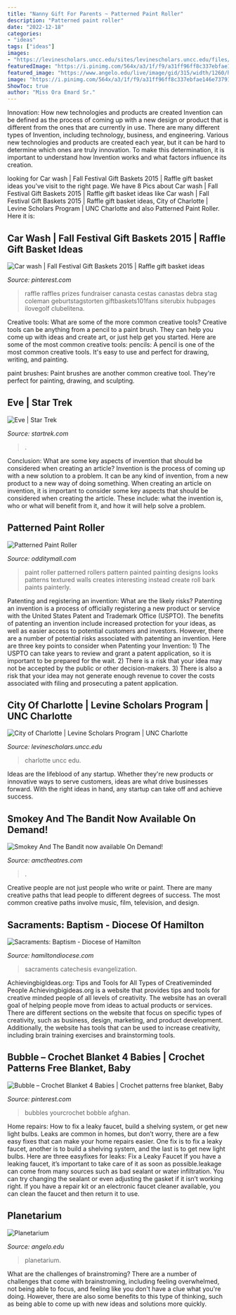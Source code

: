 ```yaml
---
title: "Nanny Gift For Parents ~ Patterned Paint Roller"
description: "Patterned paint roller"
date: "2022-12-18"
categories:
- "ideas"
tags: ["ideas"]
images:
- "https://levinescholars.uncc.edu/sites/levinescholars.uncc.edu/files/media/charlotte-skyline.jpg"
featuredImage: "https://i.pinimg.com/564x/a3/1f/f9/a31ff96ff8c337ebfae146e737916f2a--diy-raffle-prizes-stag-and-doe-prizes-raffle-baskets.jpg"
featured_image: "https://www.angelo.edu/live/image/gid/315/width/1260/height/630/crop/1/src_region/0,410,4096,1541/47122_COM_0774.rev.1629840914.jpg"
image: "https://i.pinimg.com/564x/a3/1f/f9/a31ff96ff8c337ebfae146e737916f2a--diy-raffle-prizes-stag-and-doe-prizes-raffle-baskets.jpg"
ShowToc: true
author: "Miss Ora Emard Sr."
---
```



Innovation: How new technologies and products are created
Invention can be defined as the process of coming up with a new design or product that is different from the ones that are currently in use. There are many different types of Invention, including technology, business, and engineering. 
 Various new technologies and products are created each year, but it can be hard to determine which ones are truly innovation. To make this determination, it is important to understand how Invention works and what factors influence its creation.

	

		
looking for Car wash | Fall Festival Gift Baskets 2015 | Raffle gift basket ideas you've visit to the right page. We have 8 Pics about Car wash | Fall Festival Gift Baskets 2015 | Raffle gift basket ideas like Car wash | Fall Festival Gift Baskets 2015 | Raffle gift basket ideas, City of Charlotte | Levine Scholars Program | UNC Charlotte and also Patterned Paint Roller. Here it is:
		
    
## Car Wash | Fall Festival Gift Baskets 2015 | Raffle Gift Basket Ideas

<img loading=lazy src="https://i.pinimg.com/564x/a3/1f/f9/a31ff96ff8c337ebfae146e737916f2a--diy-raffle-prizes-stag-and-doe-prizes-raffle-baskets.jpg" onerror="this.onerror=null;this.src='https://tse2.mm.bing.net/th?id=OIP.adekhcx-edEk5HDbbdV8aAHaJ6&amp;pid=15.1';" alt="Car wash | Fall Festival Gift Baskets 2015 | Raffle gift basket ideas">

_Source: pinterest.com_

>raffle raffles prizes fundraiser canasta cestas canastas debra stag coleman geburtstagstorten giftbaskets101fans siterubix hubpages ilovegolf clubelitena. 

	

Creative tools: What are some of the more common creative tools?
Creative tools can be anything from a pencil to a paint brush. They can help you come up with ideas and create art, or just help get you started. Here are some of the most common creative tools:
pencils: A pencil is one of the most common creative tools. It's easy to use and perfect for drawing, writing, and painting.

paint brushes: Paint brushes are another common creative tool. They're perfect for painting, drawing, and sculpting.

    
## Eve | Star Trek

<img loading=lazy src="https://www.startrek.com/sites/default/files/styles/1200x628/public/images/2019-07/968c9b4f09cbb7d7925f38aea3484111.jpg?itok=DKYKKVpc" onerror="this.onerror=null;this.src='https://tse2.mm.bing.net/th?id=OIP.C11YbD5CAbhwq7y2HyRVOQHaD4&amp;pid=15.1';" alt="Eve | Star Trek">

_Source: startrek.com_

>. 

	

Conclusion: What are some key aspects of invention that should be considered when creating an article?
Invention is the process of coming up with a new solution to a problem. It can be any kind of invention, from a new product to a new way of doing something. When creating an article on invention, it is important to consider some key aspects that should be considered when creating the article. These include: what the invention is, who or what will benefit from it, and how it will help solve a problem.

    
## Patterned Paint Roller

<img loading=lazy src="https://odditymall.com/includes/content/patterned-paint-roller-4.jpg" onerror="this.onerror=null;this.src='https://tse4.mm.bing.net/th?id=OIP.3P_CeKczwS4snNgetrp5hwHaLI&amp;pid=15.1';" alt="Patterned Paint Roller">

_Source: odditymall.com_

>paint roller patterned rollers pattern painted painting designs looks patterns textured walls creates interesting instead create roll bark paints painterly. 

	

Patenting and registering an invention: What are the likely risks?
Patenting an invention is a process of officially registering a new product or service with the United States Patent and Trademark Office (USPTO). The benefits of patenting an invention include increased protection for your ideas, as well as easier access to potential customers and investors. However, there are a number of potential risks associated with patenting an invention. Here are three key points to consider when Patenting your Invention: 1) The USPTO can take years to review and grant a patent application, so it is important to be prepared for the wait. 2) There is a risk that your idea may not be accepted by the public or other decision-makers. 3) There is also a risk that your idea may not generate enough revenue to cover the costs associated with filing and prosecuting a patent application.

    
## City Of Charlotte | Levine Scholars Program | UNC Charlotte

<img loading=lazy src="https://levinescholars.uncc.edu/sites/levinescholars.uncc.edu/files/media/charlotte-skyline.jpg" onerror="this.onerror=null;this.src='https://tse1.mm.bing.net/th?id=OIP.TDFU9agtgcShXAbBuKyOdgHaDr&amp;pid=15.1';" alt="City of Charlotte | Levine Scholars Program | UNC Charlotte">

_Source: levinescholars.uncc.edu_

>charlotte uncc edu. 

	

Ideas are the lifeblood of any startup. Whether they're new products or innovative ways to serve customers, ideas are what drive businesses forward. With the right ideas in hand, any startup can take off and achieve success.

    
## Smokey And The Bandit Now Available On Demand!

<img loading=lazy src="https://amc-theatres-res.cloudinary.com/v1579117479/amc-cdn/production/2/movies/2700/2746/Poster/p_800x1200_SmokeyAndTheBandit_En_041416.jpg" onerror="this.onerror=null;this.src='https://tse3.mm.bing.net/th?id=OIP.4lk_Mjwp-jXnWS4322YFzQHaLH&amp;pid=15.1';" alt="Smokey And The Bandit now available On Demand!">

_Source: amctheatres.com_

>. 

	

Creative people are not just people who write or paint. There are many creative paths that lead people to different degrees of success. The most common creative paths involve music, film, television, and design.

    
## Sacraments: Baptism - Diocese Of Hamilton

<img loading=lazy src="https://hamiltondiocese.com/uploads/images/page-headers/baptism-header-2020.png" onerror="this.onerror=null;this.src='https://tse3.mm.bing.net/th?id=OIP.1gjsEZjKLvwDPXzbZRa0CwHaDW&amp;pid=15.1';" alt="Sacraments: Baptism - Diocese of Hamilton">

_Source: hamiltondiocese.com_

>sacraments catechesis evangelization. 

	

AchievingbigIdeas.org: Tips and Tools for All Types of Creativeminded People
Achievingbigideas.org is a website that provides tips and tools for creative minded people of all levels of creativity. The website has an overall goal of helping people move from ideas to actual products or services. There are different sections on the website that focus on specific types of creativity, such as business, design, marketing, and product development. Additionally, the website has tools that can be used to increase creativity, including brain training exercises and brainstorming tools.

    
## Bubble – Crochet Blanket 4 Babies | Crochet Patterns Free Blanket, Baby

<img loading=lazy src="https://i.pinimg.com/736x/83/44/11/834411d212188e42d35e7a4aa7419257.jpg" onerror="this.onerror=null;this.src='https://tse4.mm.bing.net/th?id=OIP._QRZqb2gF0G36R-ntGsGgwHaRR&amp;pid=15.1';" alt="Bubble – Crochet Blanket 4 Babies | Crochet patterns free blanket, Baby">

_Source: pinterest.com_

>bubbles yourcrochet bobble afghan. 

	

Home repairs: How to fix a leaky faucet, build a shelving system, or get new light bulbs.
Leaks are common in homes, but don’t worry, there are a few easy fixes that can make your home repairs easier. One fix is to fix a leaky faucet, another is to build a shelving system, and the last is to get new light bulbs. Here are three easyfixes for leaks: 
Fix a Leaky Faucet
If you have a leaking faucet, it’s important to take care of it as soon as possible.leakage can come from many sources such as bad sealant or water infiltration. You can try changing the sealant or even adjusting the gasket if it isn’t working right. If you have a repair kit or an electronic faucet cleaner available, you can clean the faucet and then return it to use.

    
## Planetarium

<img loading=lazy src="https://www.angelo.edu/live/image/gid/315/width/1260/height/630/crop/1/src_region/0,410,4096,1541/47122_COM_0774.rev.1629840914.jpg" onerror="this.onerror=null;this.src='https://tse3.mm.bing.net/th?id=OIP.EGdHt01QxLxrwaj29NNtDgHaDt&amp;pid=15.1';" alt="Planetarium">

_Source: angelo.edu_

>planetarium. 

	

What are the challenges of brainstroming?
There are a number of challenges that come with brainstroming, including feeling overwhelmed, not being able to focus, and feeling like you don't have a clue what you're doing. However, there are also some benefits to this type of thinking, such as being able to come up with new ideas and solutions more quickly.

